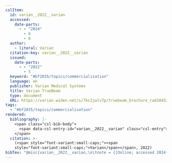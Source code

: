 ```yaml
---
cslItem:
  id: varian__2022__varian
  accessed:
    date-parts:
      - - "2024"
        - 6
        - 6
  author:
    - literal: Varian
  citation-key: varian__2022__varian
  issued:
    date-parts:
      - - "2022"
        - 5
  keyword: "#bf2035/topics/commercialisation"
  language: en
  publisher: Varian Medical Systems
  title: Varian TrueBeam
  type: document
  URL: https://varian.widen.net/s/7kc2jwlv7p/truebeam_brochure_rad10452a_may2022
tags:
  - "#bf2035/topics/commercialisation"
rendered:
  bibliography: |-
    <span class="csl-bib-body">
      <span data-csl-entry-id="varian__2022__varian" class="csl-entry"><span class='author-bib'>Varian</span>. <span class='date-bib'>(2022)</span>. <span class='title'><i><b><span style="font-style:normal;">Varian TrueBeam</span></b></i></span>. Varian Medical Systems. <span class='URL'><a href='https://varian.widen.net/s/7kc2jwlv7p/truebeam_brochure_rad10452a_may2022'>LINK</a></span></span>
    </span>
  citation: >-
    (<span style="font-variant:small-caps;"><span
    style="font-variant:small-caps;">Varian</span></span>, 2022)
bibTex: "@misc{varian__2022__varian,\n\tnote = {[Online; accessed 2024-06-06]},\n\tauthor = {{Varian}},\n\tyear = {2022},\n\tmonth = {5},\n\tpublisher = {Varian Medical Systems},\n\ttitle = {Varian {TrueBeam}},\n\turl = {https://varian.widen.net/s/7kc2jwlv7p/truebeam_brochure_rad10452a_may2022},\n}\n\n"
---
```

